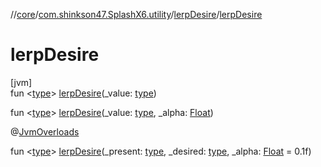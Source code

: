 //[core](../../../index.md)/[com.shinkson47.SplashX6.utility](../index.md)/[lerpDesire](index.md)/[lerpDesire](lerp-desire.md)

# lerpDesire

[jvm]\
fun &lt;[type](index.md)&gt; [lerpDesire](lerp-desire.md)(_value: [type](index.md))

fun &lt;[type](index.md)&gt; [lerpDesire](lerp-desire.md)(_value: [type](index.md), _alpha: [Float](https://kotlinlang.org/api/latest/jvm/stdlib/kotlin/-float/index.html))

@[JvmOverloads](https://kotlinlang.org/api/latest/jvm/stdlib/kotlin.jvm/-jvm-overloads/index.html)

fun &lt;[type](index.md)&gt; [lerpDesire](lerp-desire.md)(_present: [type](index.md), _desired: [type](index.md), _alpha: [Float](https://kotlinlang.org/api/latest/jvm/stdlib/kotlin/-float/index.html) = 0.1f)
